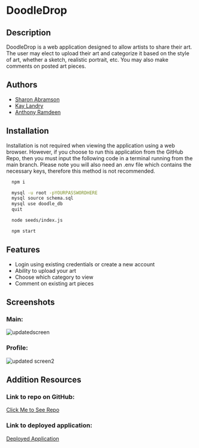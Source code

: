 # DoodleDrop

## Description 

DoodleDrop is a web application designed to allow artists to share their art. The user may elect to upload their art and categorize it based on the style of art, whether a sketch, realistic portrait, etc. You may also make comments on posted art pieces. 

## Authors

- [Sharon Abramson](https://www.github.com/SAbramson16)
- [Kay Landry](https://www.github.com/Kaystaken)
- [Anthony Ramdeen](https://www.github.com/RecceRaven)

## Installation

Installation is not required when viewing the application using a web browser. However, if you choose to run this application from the GitHub Repo, then you must input the following code in a terminal running from the main branch. Please note you will also need an .env file which contains the necessary keys, therefore this method is not recommended.

```bash
  npm i

  mysql -u root -pYOURPASSWORDHERE
  mysql source schema.sql
  mysql use doodle_db
  quit

  node seeds/index.js

  npm start
```
    
## Features

- Login using existing credentials or create a new account
- Ability to upload your art
- Choose which category to view
- Comment on existing art pieces

## Screenshots

### Main:
![updatedscreen](https://github.com/RecceRaven/DoodleDrop/assets/149850541/e2607894-83fe-4613-acf0-d14e253e2afb)


### Profile:
![updated screen2](https://github.com/RecceRaven/DoodleDrop/assets/149850541/fabba280-7748-4b54-bd73-1c34547308fc)



## Addition Resources

### Link to repo on GitHub:

[Click Me to See Repo](https://github.com/RecceRaven/DoodleDrop)

### Link to deployed application:

[Deployed Application](https://doodledrop-7357eeb23db1.herokuapp.com/)

